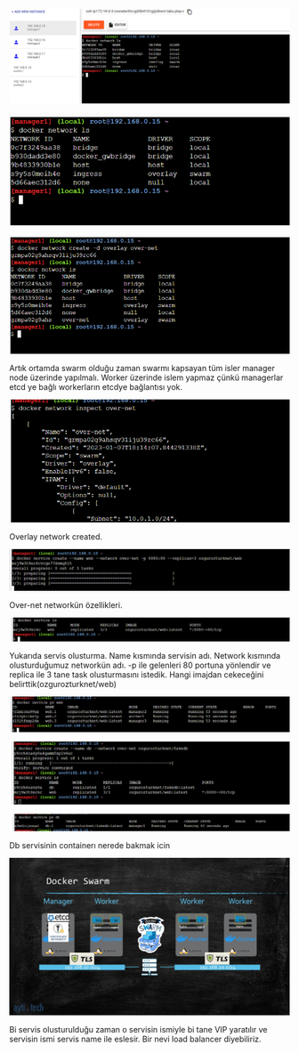 ![img](https://github.com/ibrahimdoss/Docker/blob/3e34c009736834bef2865148d57a4bad49a63496/Images/Compose&Swarm/image69.png)

![img](https://github.com/ibrahimdoss/Docker/blob/3e34c009736834bef2865148d57a4bad49a63496/Images/Compose&Swarm/image70.png)

![img](https://github.com/ibrahimdoss/Docker/blob/3e34c009736834bef2865148d57a4bad49a63496/Images/Compose&Swarm/image71.png)

Artık ortamda swarm olduğu zaman swarmı kapsayan tüm isler manager node üzerinde yapılmalı. Worker üzerinde islem yapmaz çünkü managerlar etcd ye bağlı workerların etcdye bağlantısı yok.

![img](https://github.com/ibrahimdoss/Docker/blob/3e34c009736834bef2865148d57a4bad49a63496/Images/Compose&Swarm/image72.png)

Overlay network created.

![img](https://github.com/ibrahimdoss/Docker/blob/3e34c009736834bef2865148d57a4bad49a63496/Images/Compose&Swarm/image73.png)

Over-net networkün özellikleri.

![img](https://github.com/ibrahimdoss/Docker/blob/3e34c009736834bef2865148d57a4bad49a63496/Images/Compose&Swarm/image74.png)

Yukarıda servis olusturma.
Name kısmında servisin adı.
Network kısmında olusturduğumuz networkün adı. -p ile gelenleri 80 portuna yönlendir ve replica ile 3 tane task  olusturmasını istedik. Hangi imajdan cekeceğini belirttik(ozgurozturknet/web)

![img](https://github.com/ibrahimdoss/Docker/blob/3e34c009736834bef2865148d57a4bad49a63496/Images/Compose&Swarm/image75.png)

![img](https://github.com/ibrahimdoss/Docker/blob/3e34c009736834bef2865148d57a4bad49a63496/Images/Compose&Swarm/image76.png)

![img](https://github.com/ibrahimdoss/Docker/blob/3e34c009736834bef2865148d57a4bad49a63496/Images/Compose&Swarm/image77.png)

Db servisinin containerı nerede bakmak icin 

![img](https://github.com/ibrahimdoss/Docker/blob/3e34c009736834bef2865148d57a4bad49a63496/Images/Compose&Swarm/image78.png)

Bi servis olusturulduğu zaman o servisin ismiyle bi tane VIP yaratılır ve servisin ismi servis name ile eslesir. Bir nevi load balancer diyebiliriz.